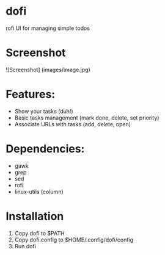 # dofi
rofi UI for managing simple todos

# Screenshot
![Screenshot]
(images/image.jpg)

# Features:

* Show your tasks (duh!)
* Basic tasks management (mark done, delete, set priority)
* Associate URLs with tasks (add, delete, open)

# Dependencies:

* gawk
* grep
* sed
* rofi
* linux-utils (column)

# Installation

1. Copy dofi to $PATH
2. Copy dofi.config to $HOME/.config/dofi/config
3. Run dofi

